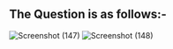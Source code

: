 ## The Question is as follows:-

![Screenshot (147)](https://user-images.githubusercontent.com/44902363/84525524-69cb8080-acf9-11ea-9a70-7875d435f217.png)
![Screenshot (148)](https://user-images.githubusercontent.com/44902363/84525564-77810600-acf9-11ea-9b1b-b9a2a5cf5862.png)
